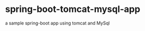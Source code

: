 spring-boot-tomcat-mysql-app
============================

a sample spring-boot app using tomcat and MySql
